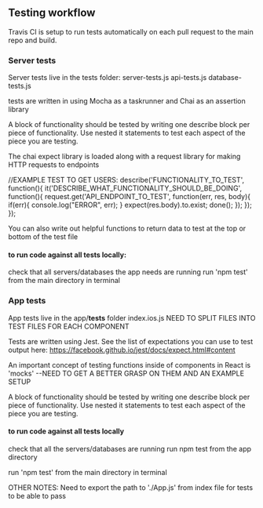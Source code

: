 ## Testing workflow ##

Travis CI is setup to run tests automatically on each pull request to the main repo and build.

### Server tests ###
Server tests live in the tests folder:
  server-tests.js
  api-tests.js
  database-tests.js

tests are written in using Mocha as a taskrunner and Chai as an assertion library

A block of functionality should be tested by writing one describe block per piece of functionality. Use nested it statements to test each aspect of the piece you are testing.

The chai expect library is loaded along with a request library for making HTTP requests to endpoints

//EXAMPLE TEST TO GET USERS:
  describe('FUNCTIONALITY_TO_TEST', function(){
    it('DESCRIBE_WHAT_FUNCTIONALITY_SHOULD_BE_DOING', function(){
      request.get('API_ENDPOINT_TO_TEST', function(err, res, body){
        if(err){
          console.log("ERROR", err);
        }
        expect(res.body).to.exist;
        done();
      });
    });
  });

You can also write out helpful functions to return data to test at the top or bottom of the test file

#### to run code against all tests locally: ####

check that all servers/databases the app needs are running
run 'npm test' from the main directory in terminal

### App tests ###
App tests live in the app/__tests__ folder
  index.ios.js
  NEED TO SPLIT FILES INTO TEST FILES FOR EACH COMPONENT

Tests are written using Jest. See the list of expectations you can use to test output here: https://facebook.github.io/jest/docs/expect.html#content

An important concept of testing functions inside of components in React is 'mocks' --NEED TO GET A BETTER GRASP ON THEM AND AN EXAMPLE SETUP

A block of functionality should be tested by writing one describe block per piece of functionality. Use nested it statements to test each aspect of the piece you are testing.

#### to run code against all tests locally ####
check that all the servers/databases are running
run npm test from the app directory



run 'npm test' from the main directory in terminal

OTHER NOTES:
Need to export the path to './App.js' from index file for tests to be able to pass
